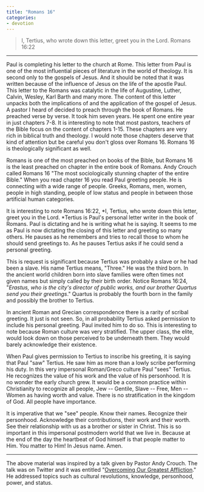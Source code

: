 ```yaml
---
title: "Romans 16"
categories:
- devotion
---
```

> I, Tertius, who wrote down this letter, greet you in the Lord. Romans 16:22
* * *
Paul is completing his letter to the church at Rome. This letter from Paul is one of the most influential pieces of literature in the world of theology. It is second only to the gospels of Jesus. And it should be noted that it was written because of the influence of Jesus on the life of the apostle Paul. This letter to the Romans was catalytic in the life of Augustine, Luther, Calvin, Wesley, Karl Barth and many more. The content of this letter unpacks both the implications of and the application of the gospel of Jesus. A pastor I heard of decided to preach through the book of Romans. He preached verse by verse. It took him seven years. He spent one entire year in just chapters 7-8. It is interesting to note that most pastors, teachers of the Bible focus on the content of chapters 1-15. These chapters are very rich in biblical truth and theology. I would note those chapters deserve that kind of attention but be careful you don't gloss over Romans 16. Romans 16 is theologically significant as well.

Romans is one of the most preached on books of the Bible, but Romans 16 is the least preached on chapter in the entire book of Romans. Andy Crouch called Romans 16 "The most sociologically stunning chapter of the entire Bible." When you read chapter 16 you read Paul greeting people. He is connecting with a wide range of people. Greeks, Romans, men, women, people in high standing, people of low status and people in between those artificial human categories.

It is interesting to note Romans 16:22, *I, Tertius, who wrote down this letter, greet you in the Lord. *Tertius is Paul's personal letter writer in the book of Romans. Paul is dictating and he is writing what he is saying. It seems to me as Paul is now dictating the closing of this letter and greeting so many others. He pauses as he remembers and tries to recall those to whom he should send greetings to. As he pauses Tertius asks if he could send a personal greeting.

This is request is significant because Tertius was probably a slave or he had been a slave. His name Tertius means, "Three." He was the third born. In the ancient world children born into slave families were often times not given names but simply called by their birth order. Notice Romans 16:24, "*Erastus, who is the city's director of public works, and our brother Quartus send you their greetings*." Quartus is probably the fourth born in the family and possibly the brother to Tertius.

In ancient Roman and Grecian correspondence there is a rarity of scribal greeting. It just is not seen. So, in all probability Tertius asked permission to include his personal greeting. Paul invited him to do so. This is interesting to note because Roman culture was very stratified. The upper class, the elite, would look down on those perceived to be underneath them. They would barely acknowledge their existence.

When Paul gives permission to Tertius to inscribe his greeting, it is saying that Paul "saw" Tertius. He saw him as more than a lowly scribe performing his duty. In this very impersonal Roman/Greco culture Paul "sees" Tertius. He recognizes the value of his work and the value of his personhood. It is no wonder the early church grew. It would be a common practice within Christianity to recognize all people, Jew -- Gentile, Slave -- Free, Men -- Women as having worth and value. There is no stratification in the kingdom of God. All people have importance.

It is imperative that we "see" people. Know their names. Recognize their personhood. Acknowledge their contributions, their work and their worth. See their relationship with us as a brother or sister in Christ. This is so important in this impersonal postmodern world that we live in. Because at the end of the day the heartbeat of God himself is that people matter to Him. You matter to Him! In Jesus name. Amen.

* * *
The above material was inspired by a talk given by Pastor Andy Crouch. The talk was on Twitter and it was entitled "[Overcoming Our Greatest Affliction](https://www.youtube.com/watch?v=KHGwOYzUw9o)." He addressed topics such as cultural revolutions, knowledge, personhood, power, and status.